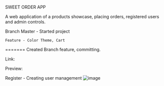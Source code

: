 SWEET ORDER APP

A web application of a products showcase, placing orders, registered users and admin controls.

Branch 
    Master - Started project
    
    Feature - Color Theme, Cart
=======
Created Branch feature, committing.


Link:

Preview:

Register - Creating user management
![image](https://github.com/user-attachments/assets/2f242942-aab9-451b-9733-b8296af21715)
